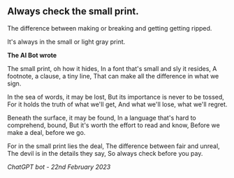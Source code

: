 ## Always check the small print.  

The difference between making or breaking and  getting getting ripped.

It's always in the small or light gray print.  


__The AI Bot wrote__ 

The small print, oh how it hides,
In a font that's small and sly it resides,
A footnote, a clause, a tiny line,
That can make all the difference in what we sign.

In the sea of words, it may be lost,
But its importance is never to be tossed,
For it holds the truth of what we'll get,
And what we'll lose, what we'll regret.

Beneath the surface, it may be found,
In a language that's hard to comprehend, bound,
But it's worth the effort to read and know,
Before we make a deal, before we go.

For in the small print lies the deal,
The difference between fair and unreal,
The devil is in the details they say,
So always check before you pay.

*ChatGPT bot - 22nd February 2023*







